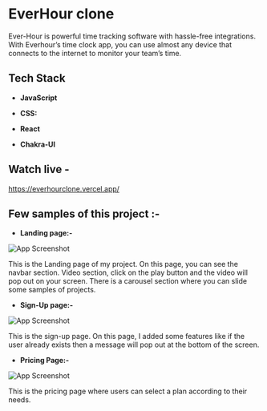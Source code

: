 
# EverHour clone

 Ever-Hour is powerful time tracking software with hassle-free integrations. With Everhour’s time clock app, you can use almost any device that connects to the internet to monitor your team’s time. 


## Tech Stack

- **JavaScript**

- **CSS:** 

- **React** 

- **Chakra-UI**





## Watch live - 
https://everhourclone.vercel.app/



## Few samples of this project :-







- **Landing page:-**

![App Screenshot](https://miro.medium.com/max/1400/1*ioFBY5_gcgrTyNHmtaiAcA.gif)

This is the Landing page of my project. On this page, you can see the navbar section. Video section, click on the play button and the video will pop out on your screen. There is a carousel section where you can slide some samples of projects.


- **Sign-Up page:-**

![App Screenshot](https://miro.medium.com/max/1400/1*BU_U7KD3jamHrs7_AjtUFw.gif)

This is the sign-up page. On this page, I added some features like if the user already exists then a message will pop out at the bottom of the screen.

- **Pricing Page:-**

![App Screenshot](https://miro.medium.com/max/1400/1*avu0kIYxhT05xT7pxW4DMQ.gif)

This is the pricing page where users can select a plan according to their needs.

